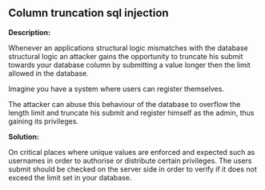 
Column truncation sql injection
-------

**Description:**

Whenever an applications structural logic mismatches with the database structural logic
an attacker gains the opportunity to truncate his submit towards your database column by
submitting a value longer then the limit allowed in the database. 

Imagine you have a system where users can register themselves.

The attacker can abuse this behaviour of the database to overflow the length limit 
and truncate his submit and register himself as the admin, thus gaining its 
privileges.




**Solution:**

On critical places where unique values are enforced and expected 
such as usernames in order to authorise or distribute certain privileges. The users submit
should be checked on the server side in order to verify if it does not exceed the limit
set in your database. 


